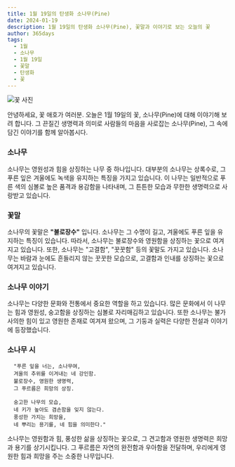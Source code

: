 ```yaml
---
title: 1월 19일의 탄생화 소나무(Pine)
date: 2024-01-19
description: 1월 19일의 탄생화 소나무(Pine), 꽃말과 이야기로 보는 오늘의 꽃
author: 365days
tags:
  - 1월
  - 소나무
  - 1월 19일
  - 꽃말
  - 탄생화
  - 꽃
---
```

![꽃 사진](https://cdn.pixabay.com/photo/2015/01/04/11/12/pine-588159_640.jpg#center)

안녕하세요, 꽃 애호가 여러분. 오늘은 1월 19일의 꽃, 소나무(Pine)에 대해 이야기해 보려 합니다. 그 끈질긴 생명력과 의미로 사람들의 마음을 사로잡는 소나무(Pine), 그 속에 담긴 이야기를 함께 알아봅시다.

### 소나무
소나무는 영원성과 힘을 상징하는 나무 중 하나입니다. 대부분의 소나무는 상록수로, 그 푸른 잎은 겨울에도 녹색을 유지하는 특징을 가지고 있습니다. 이 나무는 일반적으로 푸른 색의 심볼로 높은 품격과 용감함을 나타내며, 그 튼튼한 모습과 무한한 생명력으로 사랑받고 있습니다.

### 꽃말
소나무의 꽃말은 **"불로장수"** 입니다. 소나무는 그 수명이 길고, 겨울에도 푸른 잎을 유지하는 특징이 있습니다. 따라서, 소나무는 불로장수와 영원함을 상징하는 꽃으로 여겨지고 있습니다. 또한, 소나무는 "고결함", "꿋꿋함" 등의 꽃말도 가지고 있습니다. 소나무는 바람과 눈에도 흔들리지 않는 꿋꿋한 모습으로, 고결함과 인내를 상징하는 꽃으로 여겨지고 있습니다.


### 소나무 이야기
소나무는 다양한 문화와 전통에서 중요한 역할을 하고 있습니다. 많은 문화에서 이 나무는 힘과 영원성, 숭고함을 상징하는 심볼로 자리매김하고 있습니다. 또한 소나무는 불가사의한 힘이 있고 영원한 존재로 여겨져 왔으며, 그 기둥과 실력은 다양한 전설과 이야기에 등장했습니다.


### 소나무 시
      "푸른 잎을 너는, 소나무여,
      겨울의 추위를 이겨내는 네 강인함.
      불로장수, 영원한 생명력,
      그 푸르름은 희망의 상징.

      숭고한 나무의 모습,
      네 키가 높아도 겸손함을 잊지 않는다.
      풍성한 가지는 희망을,
      네 뿌리는 용기를, 네 힘을 의미한다."

소나무는 영원함과 힘, 풍성한 삶을 상징하는 꽃으로, 그 견고함과 영원한 생명력은 희망과 용기를 상기시킵니다. 그 푸르름은 자연의 완전함과 우아함을 전달하며, 우리에게 영원한 힘과 희망을 주는 소중한 나무입니다.
